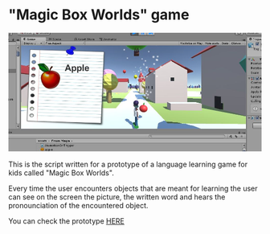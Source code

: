 # "Magic Box Worlds" game

![alt text](screenshot1.jpg "Screen that appears when the boy encounters the apple")

This is the script written for a prototype of a language learning game for kids called "Magic Box Worlds".

Every time the user encounters objects that are meant for learning the user can see on the screen the picture, the written word and hears the pronounciation of the encountered object.

You can check the prototype [HERE](http://annaporo.site/langgame/langgame.html)
